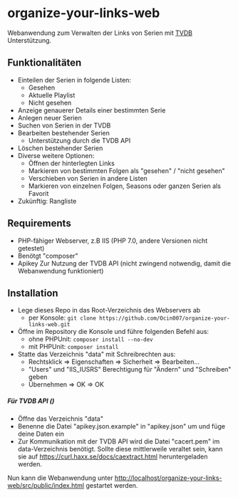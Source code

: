 # organize-your-links-web

Webanwendung zum Verwalten der Links von Serien mit [TVDB](https://api.thetvdb.com/swagger) Unterstützung.
## Funktionalitäten

- Einteilen der Serien in folgende Listen:
    - Gesehen
    - Aktuelle Playlist
    - Nicht gesehen
- Anzeige genauerer Details einer bestimmten Serie
- Anlegen neuer Serien
- Suchen von Serien in der TVDB
- Bearbeiten bestehender Serien
    - Unterstützung durch die TVDB API
- Löschen bestehender Serien
- Diverse weitere Optionen:
    - Öffnen der hinterlegten Links
    - Markieren von bestimmten Folgen als "gesehen" / "nicht gesehen"
    - Verschieben von Serien in andere Listen
    - Markieren von einzelnen Folgen, Seasons oder ganzen Serien als Favorit
- Zukünftig: Rangliste

## Requirements

- PHP-fähiger Webserver, z.B IIS (PHP 7.0, andere Versionen nicht getestet)
- Benötgt "composer"
- Apikey Zur Nutzung der TVDB API (nicht zwingend notwendig, damit die Webanwendung funktioniert)

## Installation

- Lege dieses Repo in das Root-Verzeichnis des Webservers ab
    - per Konsole: `git clone https://github.com/Ocin007/organize-your-links-web.git`
- Öffne im Repository die Konsole und führe folgenden Befehl aus:
    - ohne PHPUnit: `composer install --no-dev`
    - mit PHPUnit: `composer install`
- Statte das Verzeichnis "data" mit Schreibrechten aus:
    - Rechtsklick => Eigenschaften => Sicherheit => Bearbeiten...
    - "Users" und "IIS_IUSRS" Berechtigung für "Ändern" und "Schreiben" geben
    - Übernehmen => OK => OK
##### Für TVDB API ()
- Öffne das Verzeichnis "data"
- Benenne die Datei "apikey.json.example" in "apikey.json" um und füge deine Daten ein
- Zur Kommunikation mit der TVDB API wird die Datei "cacert.pem" im data-Verzeichnis benötigt. Sollte
diese mittlerweile veraltet sein, kann sie auf <https://curl.haxx.se/docs/caextract.html> heruntergeladen werden.

Nun kann die Webanwendung unter <http://localhost/organize-your-links-web/src/public/index.html> gestartet werden.
